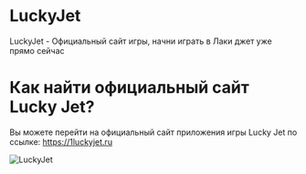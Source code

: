 # LuckyJet
LuckyJet - Официальный сайт игры, начни играть в Лаки джет уже прямо сейчас

# Как найти официальный сайт Lucky Jet?
Вы можете перейти на официальный сайт приложения игры Lucky Jet по ссылке: https://1luckyjet.ru

![LuckyJet](https://otzomir.com/wp-content/uploads/2022/02/ekrana-2022-02-12-v-15-29-38.png)
